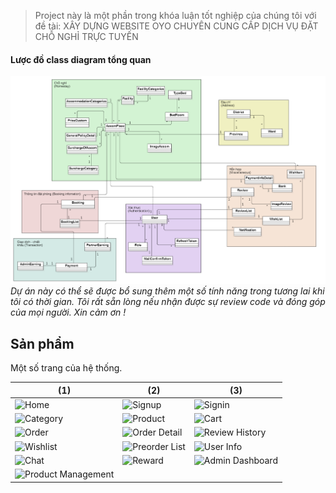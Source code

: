 > Project này là một phần trong khóa luận tốt nghiệp của chúng tôi với đề tài: XÂY DỰNG WEBSITE OYO CHUYÊN CUNG CẤP DỊCH VỤ ĐẶT CHỖ
NGHỈ TRỰC TUYẾN
#### Lược đồ class diagram tổng quan
![Class diagram](ClassDiagram_TongQuan.png)
*Dự án này có thể sẽ được bổ sung thêm một số tính năng trong tương lai khi tôi có thời gian. Tôi rất sẵn lòng nếu nhận được sự review code và đóng góp của mọi người. Xin cảm ơn !*

## Sản phẩm
Một số trang của hệ thống.

| (1)                                                                                                                                                              | (2)                                                                                                                                                             | (3)                                                                                                                                                   |
| ---------------------------------------------------------------------------------------------------------------------------------------------------------------- | --------------------------------------------------------------------------------------------------------------------------------------------------------------- | ----------------------------------------------------------------------------------------------------------------------------------------------------- |
| <img src="https://gist.github.com/user-attachments/assets/42ee7726-313d-4e6f-8533-962012e7f28e" alt="Home" width="200" />                       | <img src="https://gist.github.com/user-attachments/assets/f747cea6-c66f-462c-92bd-bea2f6a0a239" alt="Signup" width="200" />                    | <img src="https://gist.github.com/user-attachments/assets/b1bc8cb8-7016-40ec-ba1b-89f79d063055" alt="Signin" width="200" />          |
| <img src="https://gist.github.com/user-attachments/assets/ffbea442-d528-4832-80ee-daa4a965bb1b" alt="Category" width="200" />                   | <img src="https://gist.github.com/user-attachments/assets/c53605ae-3030-4954-9768-dfc4e5085df0" alt="Product" width="200" />                   | <img src="https://gist.github.com/user-attachments/assets/c65b7613-295f-4ffc-afdb-2b314977e1d9" alt="Cart" width="200" />            |
| <img src="https://gist.github.com/user-attachments/assets/1c78afc5-f40f-4f28-9152-203a9d52cd05" alt="Order" width="200" />                      | <img src="https://gist.github.com/user-attachments/assets/df0a5ace-5dcc-4f59-a98b-9e295d579844" alt="Order Detail" width="200" />              | <img src="https://gist.github.com/user-attachments/assets/88418226-79e9-48c6-848e-a5640cd04602" alt="Review History" width="200" />  |
| <img src="https://gist.github.com/user-attachments/assets/12e166b2-9ca8-426c-98de-99786bcf7949" alt="Wishlist" width="200" />                   | <img src="https://gist.github.com/user-attachments/assets/16b9df7d-d957-470c-939b-4d67df7e42c0" alt="Preorder List" width="200" />             | <img src="https://gist.github.com/user-attachments/assets/aba3100f-089d-4e00-af69-98bd2860043e" alt="User Info" width="200" />       |
| <img src="https://gist.github.com/user-attachments/assets/b3175977-60bc-42be-b07f-fc85a6d70f04" alt="Chat" width="200" />                       | <img src="https://gist.github.com/user-attachments/assets/05926a13-29cd-40a6-8082-0082016d7f21" alt="Reward" width="200" />                    | <img src="https://gist.github.com/user-attachments/assets/fbf588e4-2afc-44ed-99c8-9d64e37c2628" alt="Admin Dashboard" width="200" /> |
| <img src="https://gist.github.com/user-attachments/assets/854ee82a-1b09-4f5c-a663-30144fa409df" alt="Product Management" width="200" />         